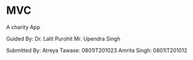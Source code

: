 # MVC
A charity App

Guided By:
Dr. Lalit Purohit
Mr. Upendra Singh

Submitted By:
Atreya Tawase: 0801IT201023
Amrita Singh: 0801IT201012
